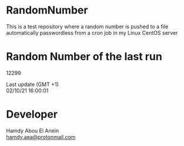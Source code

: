# RandomNumber    
This is a test repository where a random number is pushed to a file automatically passwordless from a cron job in my Linux CentOS server    
# Random Number of the last run   
12299
      
Last update (GMT +1)    
02/10/21 16:00:01
# Developer    
Hamdy Abou El Anein   
hamdy.aea@protonmail.com
